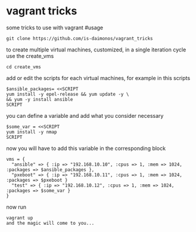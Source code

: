 # vagrant tricks
some tricks to use with vagrant
#usage
```
git clone https://github.com/is-daimonos/vagrant_tricks
```

to create multiple virtual machines, customized, in a single iteration cycle use the create_vms
```
cd create_vms
```
add or edit the scripts for each virtual machines, for example in this scripts
```
$ansible_packages= <<SCRIPT
yum install -y epel-release && yum update -y \
&& yum -y install ansible
SCRIPT
```
you can define a variable and add what you consider necessary

```
$some_var = <<SCRIPT
yum install -y nmap
SCRIPT
```
now you will have to add this variable in the corresponding block
```
vms = {
  "ansible" => { :ip => "192.168.10.10", :cpus => 1, :mem => 1024, :packages => $ansible_packages },
  "pxeboot" => { :ip => "192.168.10.11", :cpus => 1, :mem => 1024, :packages => $pxeboot }
  "test" => { :ip => "192.168.10.12", :cpus => 1, :mem => 1024, :packages => $some_var }
}
```

now run 
```
vagrant up
and the magic will come to you...
```

